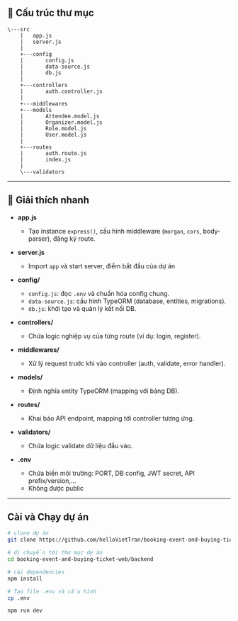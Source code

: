 

## 📂 Cấu trúc thư mục

```
\---src
    |   app.js
    |   server.js
    |
    +---config
    |       config.js
    |       data-source.js
    |       db.js
    |       
    +---controllers
    |       auth.controller.js
    |       
    +---middlewares
    +---models
    |       Attendee.model.js
    |       Organizer.model.js
    |       Role.model.js
    |       User.model.js
    |       
    +---routes
    |       auth.route.js
    |       index.js
    |       
    \---validators

```

---

## 🔑 Giải thích nhanh

- **app.js**  
  - Tạo instance `express()`, cấu hình middleware (`morgan`, `cors`, body-parser), đăng ký route.  

- **server.js**  
  - Import `app` và start server, điểm bắt đầu của dự án

- **config/**  
  - `config.js`: đọc `.env` và chuẩn hóa config chung.  
  - `data-source.js`: cấu hình TypeORM (database, entities, migrations).  
  - `db.js`: khởi tạo và quản lý kết nối DB.  

- **controllers/**  
  - Chứa logic nghiệp vụ của từng route (ví dụ: login, register).  

- **middlewares/**  
  - Xử lý request trước khi vào controller (auth, validate, error handler).  

- **models/**  
  - Định nghĩa entity TypeORM (mapping với bảng DB).  

- **routes/**  
  - Khai báo API endpoint, mapping tới controller tương ứng.  

- **validators/**  
  - Chứa logic validate dữ liệu đầu vào.  


- **.env**  
  - Chứa biến môi trường: PORT, DB config, JWT secret, API prefix/version,…  
  - Không được public

---

## Cài và Chạy dự án

```bash
# clone dự án
git clone https://github.com/helloVietTran/booking-event-and-buying-ticket-web

# di chuyển tới thư mục dự án
cd booking-event-and-buying-ticket-web/backend

# cài dependencies
npm install

# Tạo file .env và cấu hình
cp .env

npm run dev

